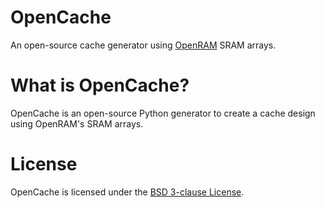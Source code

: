 # OpenCache
An open-source cache generator using [OpenRAM](https://github.com/VLSIDA/OpenRAM) SRAM arrays.

# What is OpenCache?
OpenCache is an open-source Python generator to create a cache design using OpenRAM's SRAM arrays.

# License

OpenCache is licensed under the [BSD 3-clause License](LICENSE).